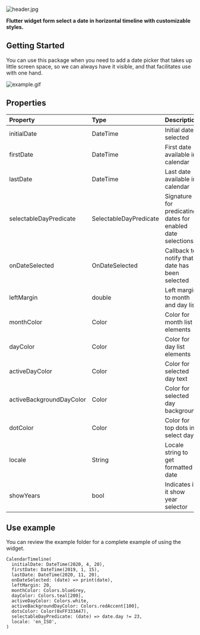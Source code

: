 ![header.jpg](header.jpg)

**Flutter widget form select a date in horizontal timeline with customizable styles.**

## Getting Started

You can use this package when you need to add a date picker that takes up little screen space, so we can always have it visible, and that facilitates use with one hand.

![example.gif](example.gif)

## Properties

| Property                 | Type                   | Description                                                 |
|:-------------------------|:-----------------------|:------------------------------------------------------------|
| initialDate              | DateTime               | Initial date selected                                       |
| firstDate                | DateTime               | First date available in calendar                            |
| lastDate                 | DateTime               | Last date available in calendar                             |
| selectableDayPredicate   | SelectableDayPredicate | Signature for predicating dates for enabled date selections |
| onDateSelected           | OnDateSelected         | Callback to notify that a date has been selected            |
| leftMargin               | double                 | Left margin to month and day list                           |
| monthColor               | Color                  | Color for month list elements                               |
| dayColor                 | Color                  | Color for day list elements                                 |
| activeDayColor           | Color                  | Color for selected day text                                 |
| activeBackgroundDayColor | Color                  | Color for selected day background                           |
| dotColor                 | Color                  | Color for top dots in select day                            |
| locale                   | String                 | Locale string to get formatted date                         |
| showYears                | bool                   | Indicates if it show year selector                           |


## Use example

You can review the example folder for a complete example of using the widget.

```
CalendarTimeline(
  initialDate: DateTime(2020, 4, 20),
  firstDate: DateTime(2019, 1, 15),
  lastDate: DateTime(2020, 11, 20),
  onDateSelected: (date) => print(date),
  leftMargin: 20,
  monthColor: Colors.blueGrey,
  dayColor: Colors.teal[200],
  activeDayColor: Colors.white,
  activeBackgroundDayColor: Colors.redAccent[100],
  dotsColor: Color(0xFF333A47),
  selectableDayPredicate: (date) => date.day != 23,
  locale: 'en_ISO',
)
```

